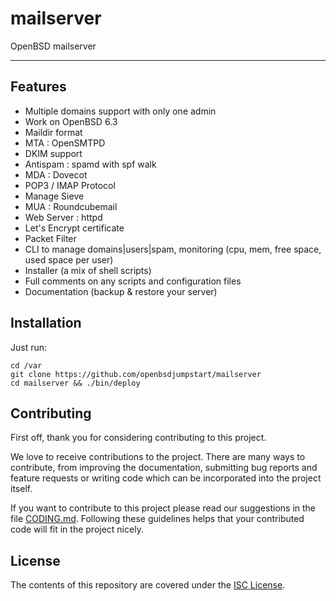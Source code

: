 # mailserver
OpenBSD mailserver

* * *

## Features

- Multiple domains support with only one admin
- Work on OpenBSD 6.3
- Maildir format
- MTA : OpenSMTPD
- DKIM support
- Antispam : spamd with spf walk
- MDA : Dovecot
- POP3 / IMAP Protocol
- Manage Sieve
- MUA : Roundcubemail
- Web Server : httpd
- Let's Encrypt certificate 
- Packet Filter
- CLI to manage domains|users|spam, monitoring (cpu, mem, free space, used space per user)
- Installer (a mix of shell scripts)
- Full comments on any scripts and configuration files
- Documentation (backup & restore your server)

## Installation

Just run:

    cd /var
    git clone https://github.com/openbsdjumpstart/mailserver
    cd mailserver && ./bin/deploy

## Contributing

First off, thank you for considering contributing to this project.

We love to receive contributions to the project. There are many ways to
contribute, from improving the documentation, submitting bug reports and
feature requests or writing code which can be incorporated into the
project itself.

If you want to contribute to this project please read our suggestions in
the file [CODING.md](CODING.md). Following these guidelines helps that your
contributed code will fit in the project nicely.

## License

The contents of this repository are covered under the [ISC License](LICENSE).


